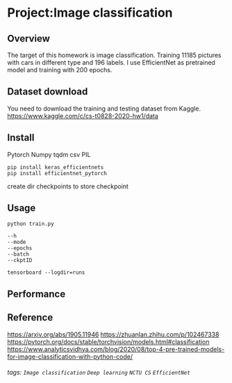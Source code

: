 # Project:Image classification

## Overview
The target of this homework is image classification. 
Training 11185 pictures with cars in different type and 196 labels. I use EfficientNet as pretrained model and training with 200 epochs.

## Dataset download
You need to download the training and testing dataset from Kaggle.
https://www.kaggle.com/c/cs-t0828-2020-hw1/data

## Install
Pytorch
Numpy
tqdm
csv
PIL
```
pip install keras_efficientnets
pip install efficientnet_pytorch
```
create dir checkpoints to store checkpoint

## Usage
```
python train.py
```
```
--h
--mode
--epochs
--batch
--ckptID
```
```
tensorboard --logdir=runs
```
## Performance

## Reference
https://arxiv.org/abs/1905.11946
https://zhuanlan.zhihu.com/p/102467338
https://pytorch.org/docs/stable/torchvision/models.html#classification
https://www.analyticsvidhya.com/blog/2020/08/top-4-pre-trained-models-for-image-classification-with-python-code/

###### tags: `Image classification` `Deep learning` `NCTU CS` `EfficientNet`
